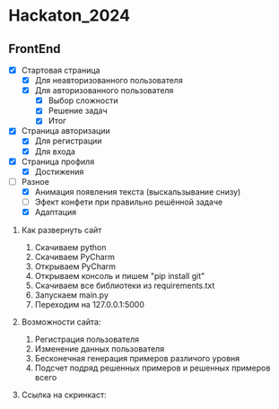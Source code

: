 # Hackaton_2024

## FrontEnd
- [x] Стартовая страница
  - [x] Для неавторизованного пользователя
  - [x] Для авторизованного пользователя
    - [x] Выбор сложности
    - [x] Решение задач
    - [x] Итог 
- [x] Страница авторизации
  - [x] Для регистрации
  - [x] Для входа
- [x] Страница профиля
  - [x] Достижения
- [ ] Разное
  - [x] Анимация появления текста (выскальзывание снизу)
  - [ ] Эфект конфети при правильно решённой задаче
  - [x] Адаптация

1) Как развернуть сайт
   1) Скачиваем python
   2) Скачиваем PyCharm
   3) Открываем PyCharm
   4) Открываем консоль и пишем "pip install git"
   5) Скачиваем все библиотеки из requirements.txt
   6) Запускаем main.py
   7) Переходим на 127.0.0.1:5000

2) Возможности сайта:
   1) Регистрация пользователя
   2) Изменение данных пользователя
   3) Бесконечная генерация примеров различого уровня
   4) Подсчет подряд решенных примеров и решенных примеров всего

3) Ссылка на скринкаст:
   
